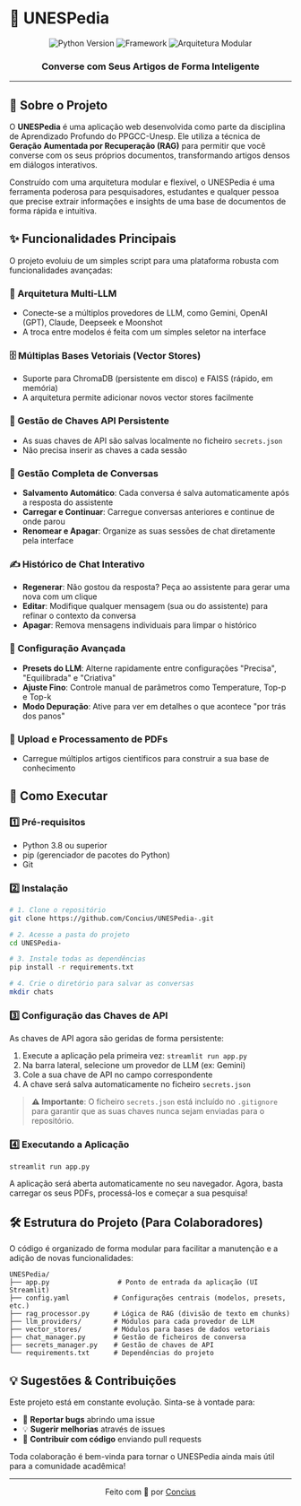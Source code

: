 # 🔬 UNESPedia

<div align="center">
  <img src="https://img.shields.io/badge/Python-3.8%2B-blue?logo=python" alt="Python Version" />
  <img src="https://img.shields.io/badge/Streamlit-Framework-red?logo=streamlit" alt="Framework" />
  <img src="https://img.shields.io/badge/Arquitetura-Modular-yellow" alt="Arquitetura Modular" />
</div>

<div align="center">
  <h3>Converse com Seus Artigos de Forma Inteligente</h3>
</div>

---

## 📖 Sobre o Projeto

O **UNESPedia** é uma aplicação web desenvolvida como parte da disciplina de Aprendizado Profundo do PPGCC-Unesp. Ele utiliza a técnica de **Geração Aumentada por Recuperação (RAG)** para permitir que você converse com os seus próprios documentos, transformando artigos densos em diálogos interativos.

Construído com uma arquitetura modular e flexível, o UNESPedia é uma ferramenta poderosa para pesquisadores, estudantes e qualquer pessoa que precise extrair informações e insights de uma base de documentos de forma rápida e intuitiva.

## ✨ Funcionalidades Principais

O projeto evoluiu de um simples script para uma plataforma robusta com funcionalidades avançadas:

### 🔌 Arquitetura Multi-LLM
- Conecte-se a múltiplos provedores de LLM, como Gemini, OpenAI (GPT), Claude, Deepseek e Moonshot
- A troca entre modelos é feita com um simples seletor na interface

### 🗄️ Múltiplas Bases Vetoriais (Vector Stores)
- Suporte para ChromaDB (persistente em disco) e FAISS (rápido, em memória)
- A arquitetura permite adicionar novos vector stores facilmente

### 🔑 Gestão de Chaves API Persistente
- As suas chaves de API são salvas localmente no ficheiro `secrets.json`
- Não precisa inserir as chaves a cada sessão

### 💬 Gestão Completa de Conversas
- **Salvamento Automático**: Cada conversa é salva automaticamente após a resposta do assistente
- **Carregar e Continuar**: Carregue conversas anteriores e continue de onde parou
- **Renomear e Apagar**: Organize as suas sessões de chat diretamente pela interface

### ✍️ Histórico de Chat Interativo
- **Regenerar**: Não gostou da resposta? Peça ao assistente para gerar uma nova com um clique
- **Editar**: Modifique qualquer mensagem (sua ou do assistente) para refinar o contexto da conversa
- **Apagar**: Remova mensagens individuais para limpar o histórico

### 🧠 Configuração Avançada
- **Presets do LLM**: Alterne rapidamente entre configurações "Precisa", "Equilibrada" e "Criativa"
- **Ajuste Fino**: Controle manual de parâmetros como Temperature, Top-p e Top-k
- **Modo Depuração**: Ative para ver em detalhes o que acontece "por trás dos panos"

### 📄 Upload e Processamento de PDFs
- Carregue múltiplos artigos científicos para construir a sua base de conhecimento

## 🚀 Como Executar

### 1️⃣ Pré-requisitos
- Python 3.8 ou superior
- pip (gerenciador de pacotes do Python)
- Git

### 2️⃣ Instalação

```bash
# 1. Clone o repositório
git clone https://github.com/Concius/UNESPedia-.git 

# 2. Acesse a pasta do projeto
cd UNESPedia-

# 3. Instale todas as dependências
pip install -r requirements.txt

# 4. Crie o diretório para salvar as conversas
mkdir chats
```

### 3️⃣ Configuração das Chaves de API

As chaves de API agora são geridas de forma persistente:

1. Execute a aplicação pela primeira vez: `streamlit run app.py`
2. Na barra lateral, selecione um provedor de LLM (ex: Gemini)
3. Cole a sua chave de API no campo correspondente
4. A chave será salva automaticamente no ficheiro `secrets.json`

> **⚠️ Importante**: O ficheiro `secrets.json` está incluído no `.gitignore` para garantir que as suas chaves nunca sejam enviadas para o repositório.

### 4️⃣ Executando a Aplicação

```bash
streamlit run app.py
```

A aplicação será aberta automaticamente no seu navegador. Agora, basta carregar os seus PDFs, processá-los e começar a sua pesquisa!

## 🛠️ Estrutura do Projeto (Para Colaboradores)

O código é organizado de forma modular para facilitar a manutenção e a adição de novas funcionalidades:

```
UNESPedia/
├── app.py                 # Ponto de entrada da aplicação (UI Streamlit)
├── config.yaml           # Configurações centrais (modelos, presets, etc.)
├── rag_processor.py      # Lógica de RAG (divisão de texto em chunks)
├── llm_providers/        # Módulos para cada provedor de LLM
├── vector_stores/        # Módulos para bases de dados vetoriais
├── chat_manager.py       # Gestão de ficheiros de conversa
├── secrets_manager.py    # Gestão de chaves de API
└── requirements.txt      # Dependências do projeto
```

## 💡 Sugestões & Contribuições

Este projeto está em constante evolução. Sinta-se à vontade para:

- 🐛 **Reportar bugs** abrindo uma issue
- 💡 **Sugerir melhorias** através de issues
- 🔧 **Contribuir com código** enviando pull requests

Toda colaboração é bem-vinda para tornar o UNESPedia ainda mais útil para a comunidade acadêmica!

---

<div align="center">
  Feito com 💙 por <a href="https://github.com/Concius">Concius</a>
</div>
